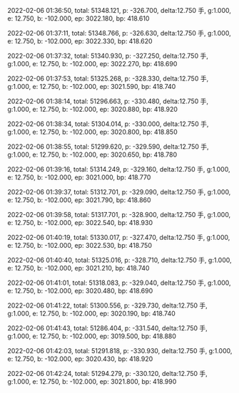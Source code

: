 2022-02-06 01:36:50, total: 51348.121, p: -326.700, delta:12.750 手, g:1.000, e: 12.750, b: -102.000, ep: 3022.180, bp: 418.610

2022-02-06 01:37:11, total: 51348.766, p: -326.630, delta:12.750 手, g:1.000, e: 12.750, b: -102.000, ep: 3022.330, bp: 418.620

2022-02-06 01:37:32, total: 51340.930, p: -327.250, delta:12.750 手, g:1.000, e: 12.750, b: -102.000, ep: 3022.270, bp: 418.690

2022-02-06 01:37:53, total: 51325.268, p: -328.330, delta:12.750 手, g:1.000, e: 12.750, b: -102.000, ep: 3021.590, bp: 418.740

2022-02-06 01:38:14, total: 51296.663, p: -330.480, delta:12.750 手, g:1.000, e: 12.750, b: -102.000, ep: 3020.880, bp: 418.920

2022-02-06 01:38:34, total: 51304.014, p: -330.000, delta:12.750 手, g:1.000, e: 12.750, b: -102.000, ep: 3020.800, bp: 418.850

2022-02-06 01:38:55, total: 51299.620, p: -329.590, delta:12.750 手, g:1.000, e: 12.750, b: -102.000, ep: 3020.650, bp: 418.780

2022-02-06 01:39:16, total: 51314.249, p: -329.160, delta:12.750 手, g:1.000, e: 12.750, b: -102.000, ep: 3021.000, bp: 418.770

2022-02-06 01:39:37, total: 51312.701, p: -329.090, delta:12.750 手, g:1.000, e: 12.750, b: -102.000, ep: 3021.790, bp: 418.860

2022-02-06 01:39:58, total: 51317.701, p: -328.900, delta:12.750 手, g:1.000, e: 12.750, b: -102.000, ep: 3022.540, bp: 418.930

2022-02-06 01:40:19, total: 51330.017, p: -327.470, delta:12.750 手, g:1.000, e: 12.750, b: -102.000, ep: 3022.530, bp: 418.750

2022-02-06 01:40:40, total: 51325.016, p: -328.710, delta:12.750 手, g:1.000, e: 12.750, b: -102.000, ep: 3021.210, bp: 418.740

2022-02-06 01:41:01, total: 51318.083, p: -329.040, delta:12.750 手, g:1.000, e: 12.750, b: -102.000, ep: 3020.480, bp: 418.690

2022-02-06 01:41:22, total: 51300.556, p: -329.730, delta:12.750 手, g:1.000, e: 12.750, b: -102.000, ep: 3020.190, bp: 418.740

2022-02-06 01:41:43, total: 51286.404, p: -331.540, delta:12.750 手, g:1.000, e: 12.750, b: -102.000, ep: 3019.500, bp: 418.880

2022-02-06 01:42:03, total: 51291.818, p: -330.930, delta:12.750 手, g:1.000, e: 12.750, b: -102.000, ep: 3020.430, bp: 418.920

2022-02-06 01:42:24, total: 51294.279, p: -330.120, delta:12.750 手, g:1.000, e: 12.750, b: -102.000, ep: 3021.800, bp: 418.990